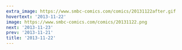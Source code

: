 ```yaml
---
extra_image: https://www.smbc-comics.com/comics/20131122after.gif
hovertext: '2013-11-22'
image: https://www.smbc-comics.com/comics/20131122.png
next: '2013-11-23'
prev: '2013-11-21'
title: '2013-11-22'
---
```

